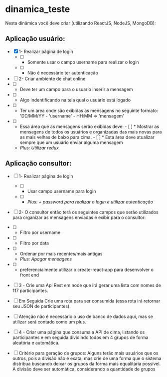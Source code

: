 # dinamica_teste

Nesta dinâmica você deve criar (utilizando ReactJS, NodeJS, MongoDB):

## Aplicação usuário:

- [x] 1- Realizar página de login
  - [ ] * Somente usar o campo username para realizar o login
  - [ ] * Não é necessário ter autenticação

 - [ ] 2- Criar ambiente de chat online
  - [ ] * Deve ter um campo para o usuario inserir a mensagem
   - [ ] * Algo indentificando na tela qual o usuário está logado
   - [ ] * Ter um área onde são exibidas as mensagens no seguinte formato:
    'DD/MM/YY - 'username' - HH:MM => 'mensagem'
   - [ ] * Essa área que as mensagens serão exibidas deve:
    - [ ] * Mostrar as mensagens de todos os usuários e organizadas das mais novas para as mais velhas de baixo para cima.
    - [ ] * Esta área deve atualizar sempre que um usuário enviar alguma mensagem
     * *Plus: Utilizar redux*

    
## Aplicação consultor:

 - [ ] 1- Realizar página de login
   - [ ] * Usar campo username para login
    - [ ]  * *Plus: + password para realizar o login e utilizar autenticação*

 - [ ] 2- O consultor então terá os seguintes campos que serão utilizados para organizar as mensagens enviadas e exibir para o consultor:
  - [ ]  * Filtro por username
  - [ ] * Filtro por data
  - [ ] * Ordenar por mais recentes/mais antigas
    * *Plus: Apagar mensagens*
 - [ ] * preferencialmente utilizar o create-react-app para desenvolver o front end  

 - [ ] 3 - Crie uma Api Rest em node que irá gerar uma lista com nomes de 117 participantes.

 - [ ] Em Seguida Crie uma rota para ser consumida (essa rota irá retornar seu JSON de participantes).

 - [ ] Atenção não é necessário o uso de banco de dados aqui, mas se utilizar será contado como um plus.

 - [ ] 4 - Criar uma página que consuma a API de cima, listando os participantes e em seguida dividindo todos em 4 grupos de forma aleatória e automática.

 - [ ] Critério para geração de grupos: Alguns terão mais usuários que os outros, pois a divisão não é exata, mas crie de uma forma que o sistema distribua buscando deixar os grupos da forma mais equalitária possível. A divisão deve ser automática, considerando a quantidade de grupos
